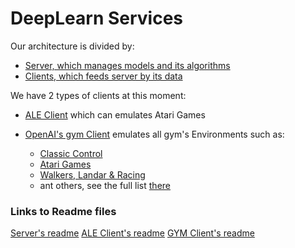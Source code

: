 # DeepLearn Services
Our architecture is divided by:

* [Server, which manages models and its algorithms](/server)
* [Clients, which feeds server by its data](/clients)

We have 2 types of clients at this moment:

- [ALE Client](/clients/rl-client-ale)
which can emulates Atari Games

- [OpenAI's gym Client](/clients/rl-client-gym)
emulates all gym's Environments such as:
    * [Classic Control](https://gym.openai.com/envs#classic_control)
    * [Atari Games](https://gym.openai.com/envs#atari)
    * [Walkers, Landar & Racing](https://gym.openai.com/envs##box2d)
    * ant others, see the full list [there](https://gym.openai.com/envs)

### Links to Readme files
[Server's readme](/server/README.md)
[ALE Client's readme](/clients/rl-client-ale/README.md)
[GYM Client's readme](/clients/rl-client-gym/README.md)
